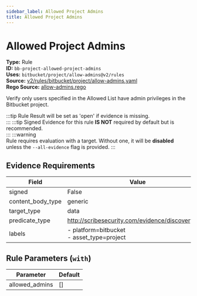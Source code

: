 ```yaml
---
sidebar_label: Allowed Project Admins
title: Allowed Project Admins
---  
```

# Allowed Project Admins  
**Type:** Rule  
**ID:** `bb-project-allowed-project-admins`  
**Uses:** `bitbucket/project/allow-admins@v2/rules`  
**Source:** [v2/rules/bitbucket/project/allow-admins.yaml](https://github.com/scribe-public/sample-policies/v2/rules/bitbucket/project/allow-admins.yaml)  
**Rego Source:** [allow-admins.rego](https://github.com/scribe-public/sample-policies/v2/rules/bitbucket/project/allow-admins.rego)  

Verify only users specified in the Allowed List have admin privileges in the Bitbucket project.

:::tip 
Rule Result will be set as 'open' if evidence is missing.  
::: 
:::tip 
Signed Evidence for this rule **IS NOT** required by default but is recommended.  
::: 
:::warning  
Rule requires evaluation with a target. Without one, it will be **disabled** unless the `--all-evidence` flag is provided.
::: 

## Evidence Requirements  
| Field | Value |
|-------|-------|
| signed | False |
| content_body_type | generic |
| target_type | data |
| predicate_type | http://scribesecurity.com/evidence/discovery/v0.1 |
| labels | - platform=bitbucket<br/>- asset_type=project |

## Rule Parameters (`with`)  
| Parameter | Default |
|-----------|---------|
| allowed_admins | [] |
